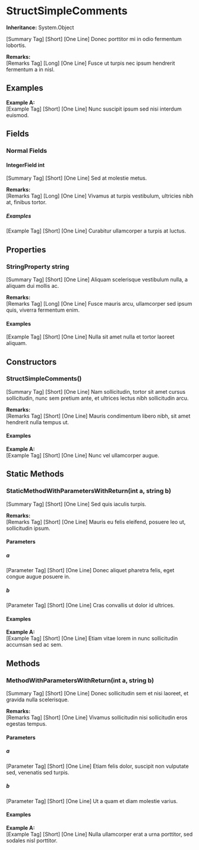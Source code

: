 # StructSimpleComments

**Inheritance:** System.Object  
  
[Summary Tag] [Short] [One Line] Donec porttitor mi in odio fermentum lobortis.

**Remarks:**  
[Remarks Tag] [Long] [One Line] Fusce ut turpis nec ipsum hendrerit fermentum a in nisl.

## Examples

**Example A:**  
[Example Tag] [Short] [One Line] Nunc suscipit ipsum sed nisi interdum euismod.

## Fields

### Normal Fields

#### IntegerField int

[Summary Tag] [Short] [One Line] Sed at molestie metus.

**Remarks:**  
[Remarks Tag] [Long] [One Line] Vivamus at turpis vestibulum, ultricies nibh at, finibus tortor.

##### Examples

[Example Tag] [Short] [One Line] Curabitur ullamcorper a turpis at luctus.

## Properties

### StringProperty string

[Summary Tag] [Short] [One Line] Aliquam scelerisque vestibulum nulla, a aliquam dui mollis ac.

**Remarks:**  
[Remarks Tag] [Long] [One Line] Fusce mauris arcu, ullamcorper sed ipsum quis, viverra fermentum enim.

#### Examples

[Example Tag] [Short] [One Line] Nulla sit amet nulla et tortor laoreet aliquam.

## Constructors

### StructSimpleComments()

[Summary Tag] [Short] [One Line] Nam sollicitudin, tortor sit amet cursus sollicitudin, nunc sem pretium ante, et ultrices lectus nibh sollicitudin arcu.

**Remarks:**  
[Remarks Tag] [Short] [One Line] Mauris condimentum libero nibh, sit amet hendrerit nulla tempus ut.

#### Examples

**Example A:**  
[Example Tag] [Short] [One Line] Nunc vel ullamcorper augue.

## Static Methods

### StaticMethodWithParametersWithReturn(int a, string b)

[Summary Tag] [Short] [One Line] Sed quis iaculis turpis.

**Remarks:**  
[Remarks Tag] [Short] [One Line] Mauris eu felis eleifend, posuere leo ut, sollicitudin ipsum.

#### Parameters

##### a

[Parameter Tag] [Short] [One Line] Donec aliquet pharetra felis, eget congue augue posuere in.

##### b

[Parameter Tag] [Short] [One Line] Cras convallis ut dolor id ultrices.

#### Examples

**Example A:**  
[Example Tag] [Short] [One Line] Etiam vitae lorem in nunc sollicitudin accumsan sed ac sem.

## Methods

### MethodWithParametersWithReturn(int a, string b)

[Summary Tag] [Short] [One Line] Donec sollicitudin sem et nisi laoreet, et gravida nulla scelerisque.

**Remarks:**  
[Remarks Tag] [Short] [One Line] Vivamus sollicitudin nisi sollicitudin eros egestas tempus.

#### Parameters

##### a

[Parameter Tag] [Short] [One Line] Etiam felis dolor, suscipit non vulputate sed, venenatis sed turpis.

##### b

[Parameter Tag] [Short] [One Line] Ut a quam et diam molestie varius.

#### Examples

**Example A:**  
[Example Tag] [Short] [One Line] Nulla ullamcorper erat a urna porttitor, sed sodales nisl porttitor.

